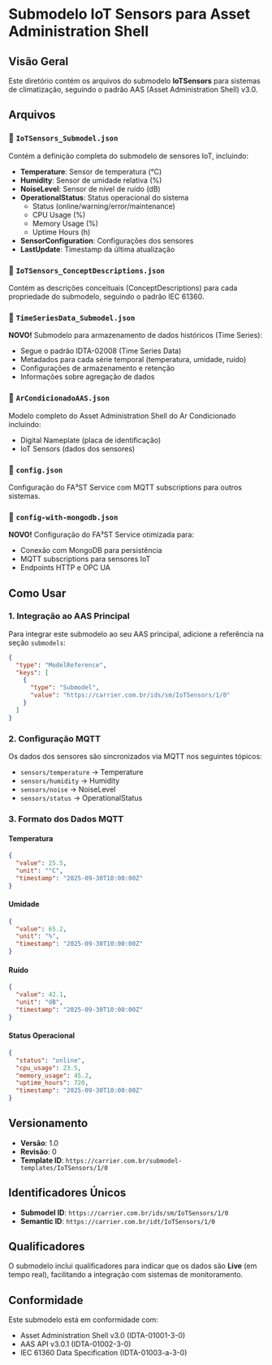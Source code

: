 # Submodelo IoT Sensors para Asset Administration Shell

## Visão Geral

Este diretório contém os arquivos do submodelo **IoTSensors** para sistemas de climatização, seguindo o padrão AAS (Asset Administration Shell) v3.0.

## Arquivos

### 📄 `IoTSensors_Submodel.json`
Contém a definição completa do submodelo de sensores IoT, incluindo:

- **Temperature**: Sensor de temperatura (°C)
- **Humidity**: Sensor de umidade relativa (%)  
- **NoiseLevel**: Sensor de nível de ruído (dB)
- **OperationalStatus**: Status operacional do sistema
  - Status (online/warning/error/maintenance)
  - CPU Usage (%)
  - Memory Usage (%)
  - Uptime Hours (h)
- **SensorConfiguration**: Configurações dos sensores
- **LastUpdate**: Timestamp da última atualização

### 📄 `IoTSensors_ConceptDescriptions.json`
Contém as descrições conceituais (ConceptDescriptions) para cada propriedade do submodelo, seguindo o padrão IEC 61360.

### 📄 `TimeSeriesData_Submodel.json`
**NOVO!** Submodelo para armazenamento de dados históricos (Time Series):
- Segue o padrão IDTA-02008 (Time Series Data)
- Metadados para cada série temporal (temperatura, umidade, ruído)
- Configurações de armazenamento e retenção
- Informações sobre agregação de dados

### 📄 `ArCondicionadoAAS.json`
Modelo completo do Asset Administration Shell do Ar Condicionado incluindo:
- Digital Nameplate (placa de identificação)
- IoT Sensors (dados dos sensores)

### 📄 `config.json`
Configuração do FA³ST Service com MQTT subscriptions para outros sistemas.

### 📄 `config-with-mongodb.json`
**NOVO!** Configuração do FA³ST Service otimizada para:
- Conexão com MongoDB para persistência
- MQTT subscriptions para sensores IoT
- Endpoints HTTP e OPC UA

## Como Usar

### 1. Integração ao AAS Principal
Para integrar este submodelo ao seu AAS principal, adicione a referência na seção `submodels`:

```json
{
  "type": "ModelReference",
  "keys": [
    {
      "type": "Submodel",
      "value": "https://carrier.com.br/ids/sm/IoTSensors/1/0"
    }
  ]
}
```

### 2. Configuração MQTT
Os dados dos sensores são sincronizados via MQTT nos seguintes tópicos:
- `sensors/temperature` → Temperature
- `sensors/humidity` → Humidity  
- `sensors/noise` → NoiseLevel
- `sensors/status` → OperationalStatus

### 3. Formato dos Dados MQTT

#### Temperatura
```json
{
  "value": 25.5,
  "unit": "°C", 
  "timestamp": "2025-09-30T10:00:00Z"
}
```

#### Umidade
```json
{
  "value": 65.2,
  "unit": "%",
  "timestamp": "2025-09-30T10:00:00Z"
}
```

#### Ruído
```json
{
  "value": 42.1,
  "unit": "dB",
  "timestamp": "2025-09-30T10:00:00Z"
}
```

#### Status Operacional
```json
{
  "status": "online",
  "cpu_usage": 23.5,
  "memory_usage": 45.2,
  "uptime_hours": 720,
  "timestamp": "2025-09-30T10:00:00Z"
}
```

## Versionamento

- **Versão**: 1.0
- **Revisão**: 0
- **Template ID**: `https://carrier.com.br/submodel-templates/IoTSensors/1/0`

## Identificadores Únicos

- **Submodel ID**: `https://carrier.com.br/ids/sm/IoTSensors/1/0`
- **Semantic ID**: `https://carrier.com.br/idt/IoTSensors/1/0`

## Qualificadores

O submodelo inclui qualificadores para indicar que os dados são **Live** (em tempo real), facilitando a integração com sistemas de monitoramento.

## Conformidade

Este submodelo está em conformidade com:
- Asset Administration Shell v3.0 (IDTA-01001-3-0)
- AAS API v3.0.1 (IDTA-01002-3-0)  
- IEC 61360 Data Specification (IDTA-01003-a-3-0)